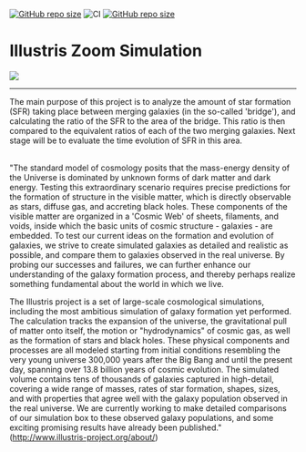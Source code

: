 [![GitHub repo size](https://img.shields.io/github/repo-size/TheNewThinkTank/AACT-Analysis?style=flat&logo=github&logoColor=whitesmoke&label=Repo%20Size)](https://github.com/TheNewThinkTank/AACT-Analysis/archive/refs/heads/main.zip)
![CI](https://github.com/TheNewThinkTank/Illustris-zoom-simulation/actions/workflows/wf.yml/badge.svg)
[![GitHub repo size](https://img.shields.io/github/repo-size/TheNewThinkTank/Illustris-zoom-simulation?style=flat&logo=github&logoColor=whitesmoke&label=Repo%20Size)](https://github.com/TheNewThinkTank/Illustris-zoom-simulation/archive/refs/heads/main.zip)
# Illustris Zoom Simulation

![](figures/panel_1.png)

---

The main purpose of this project is to analyze the amount of star formation (SFR) taking place between merging galaxies 
(in the so-called 'bridge'), and calculating the ratio of the SFR to the area of the bridge.
This ratio is then compared to the equivalent ratios of each of the two merging galaxies. Next stage will be to evaluate the time evolution of SFR in this area.</br></br>

"The standard model of cosmology posits that the mass-energy density of the Universe is dominated by unknown forms of dark matter and dark energy. Testing this extraordinary scenario requires precise predictions for the formation of structure in the visible matter, which is directly observable as stars, diffuse gas, and accreting black holes. These components of the visible matter are organized in a 'Cosmic Web' of sheets, filaments, and voids, inside which the basic units of cosmic structure - galaxies - are embedded. To test our current ideas on the formation and evolution of galaxies, we strive to create simulated galaxies as detailed and realistic as possible, and compare them to galaxies observed in the real universe. By probing our successes and failures, we can further enhance our understanding of the galaxy formation process, and thereby perhaps realize something fundamental about the world in which we live.

The Illustris project is a set of large-scale cosmological simulations, including the most ambitious simulation of galaxy formation yet performed. The calculation tracks the expansion of the universe, the gravitational pull of matter onto itself, the motion or "hydrodynamics" of cosmic gas, as well as the formation of stars and black holes. These physical components and processes are all modeled starting from initial conditions resembling the very young universe 300,000 years after the Big Bang and until the present day, spanning over 13.8 billion years of cosmic evolution. The simulated volume contains tens of thousands of galaxies captured in high-detail, covering a wide range of masses, rates of star formation, shapes, sizes, and with properties that agree well with the galaxy population observed in the real universe. We are currently working to make detailed comparisons of our simulation box to these observed galaxy populations, and some exciting promising results have already been published."</br>
(http://www.illustris-project.org/about/)
